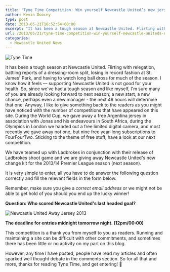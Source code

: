 ```yaml
---
title: 'Tyne Time Competition: Win yourself Newcastle United’s new jersey!'
author: Kevin Doocey
type: post
date: 2013-05-21T16:52:54+00:00
excerpt: "It has been a tough season at Newcastle United. Flirting with relegation, battling reports of a dressing-room split, losing in record fashion at St. James' Park, and having to watch long.."
url: /2013/05/21/tyne-time-competition-win-yourself-newcastle-uniteds-new-jersey/
categories:
  - Newcastle United News
---
```


![Tyne Time](https://www.tynetime.com/wp-content/uploads/2013/04/St-James-Park-NUFC.jpg "Competition - Tyne Time are giving away free stuff yet again!")

It has been a tough season at Newcastle United. Flirting with relegation, battling reports of a dressing-room split, losing in record fashion at St. James' Park, and having to watch long ball dross for much of the season. I know how it feels — supporting Newcastle United is not good for your health. So, since we've had a tough season and like myself, I'm sure many of you are already looking forward to next season; a new start, a new chance, perhaps even a new manager - the next 48 hours will determine that one. Anyway, I like to give something back to the readers as you might have noticed with the number of competitions that have appeared on this site. During the World Cup, we gave away a free Argentina jersey in association with Jonas and his endeavours in South Africa, during the Olympics in  London we handed out a free limited digital camera, and most recently we gave away not one, but nine free year-long subscriptions to FourFourTwo. Sticking to the theme of free stuff, have a look at our next competition.

We have teamed up with Ladbrokes in conjunction with their release of Ladbrokes shoot game and we are giving away Newcastle United's new change kit for the 2013/14 Premier League season (next season).

It is very simple to enter, all you have to do answer the following question correctly and fill the relevant fields in the form below.

Remember, make sure you give a _correct email address_ or we might not be able to get hold of you should you end up the lucky winner!

**Question: Who scored Newcastle United's last headed goal?**

![Newcastle United Away Jersey 2013](https://www.tynetime.com/wp-content/uploads/2013/05/Newcastle-United-Jersey-2013.jpg "This is the jersey the winner will receive. Brand new, untouched, in your size, delivered to your door - we like to things right at Tyne Time.")

**The deadline for entries midnight tomorrow night. (12pm/00:00)**

This competition is a thank you from myself to you as readers. Running and maintaining a site can be difficult with other commitments, and sometimes there has been little or no activity on my part on this blog.

However, any time I have posted, people have read my articles and often sparked well thought debate in the comments section. So for all that and more, thanks for reading Tyne Time, and get entering! 🙂
